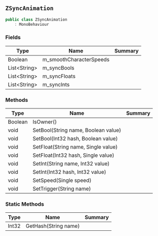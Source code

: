 ## `ZSyncAnimation`

```csharp
public class ZSyncAnimation
    : MonoBehaviour
```

### Fields

| Type | Name | Summary | 
| --- | --- | --- | 
| Boolean | m_smoothCharacterSpeeds |  | 
| List&lt;String&gt; | m_syncBools |  | 
| List&lt;String&gt; | m_syncFloats |  | 
| List&lt;String&gt; | m_syncInts |  | 


### Methods

| Type | Name | Summary | 
| --- | --- | --- | 
| Boolean | IsOwner() |  | 
| void | SetBool(String name, Boolean value) |  | 
| void | SetBool(Int32 hash, Boolean value) |  | 
| void | SetFloat(String name, Single value) |  | 
| void | SetFloat(Int32 hash, Single value) |  | 
| void | SetInt(String name, Int32 value) |  | 
| void | SetInt(Int32 hash, Int32 value) |  | 
| void | SetSpeed(Single speed) |  | 
| void | SetTrigger(String name) |  | 


### Static Methods

| Type | Name | Summary | 
| --- | --- | --- | 
| Int32 | GetHash(String name) |  | 


